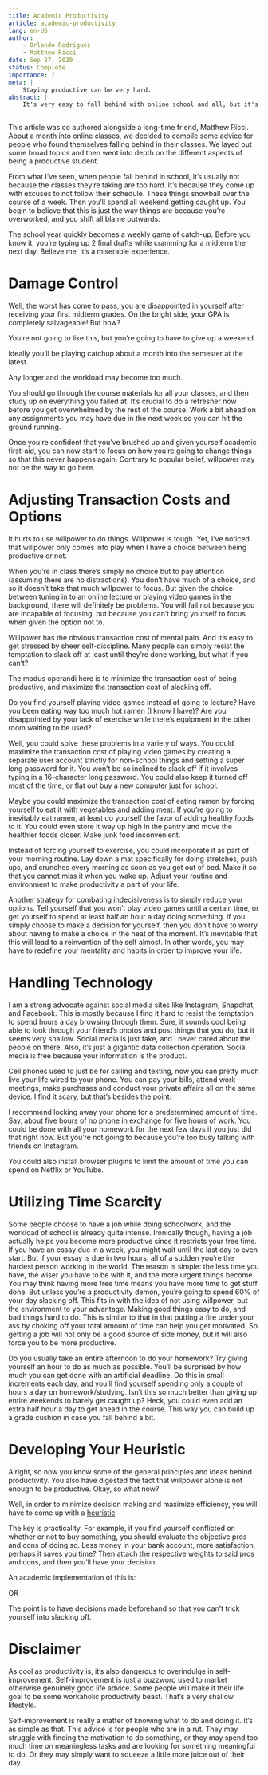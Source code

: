 ```yaml
---
title: Academic Productivity
article: academic-productivity
lang: en-US
author:
	- Orlando Rodriguez
	- Matthew Ricci
date: Sep 27, 2020
status: Complete
importance: 7
meta: |
	Staying productive can be very hard.
abstract: |
	It's very easy to fall behind with online school and all, but it's unfortunately hard to get caught up. I came up with a couple of heuristics and thought-processes for getting out of a rut.
---
```


This article was co authored alongside a long-time friend, Matthew Ricci. About a month into online classes, we decided to compile some advice for people who found themselves falling behind in their classes. We layed out some broad topics and then went into depth on the different aspects of being a productive student.

From what I’ve seen, when people fall behind in school, it’s usually not because the classes they’re taking are too hard. It’s because they come up with excuses to not follow their schedule. These things snowball over the course of a week. Then you’ll spend all weekend getting caught up. You begin to believe that this is just the way things are because you’re overworked, and you shift all blame outwards.

The school year quickly becomes a weekly game of catch-up. Before you know it, you’re typing up 2 final drafts while cramming for a midterm the next day. Believe me, it’s a miserable experience.

# Damage Control

Well, the worst has come to pass, you are disappointed in yourself after receiving your first midterm grades. On the bright side, your GPA is completely salvageable! But how?

You’re not going to like this, but you’re going to have to give up a weekend.

Ideally you’ll be playing catchup about a month into the semester at the latest.

Any longer and the workload may become too much.

You should go through the course materials for all your classes, and then study up on everything you failed at. It’s crucial to do a refresher now before you get overwhelmed by the rest of the course. Work a bit ahead on any assignments you may have due in the next week so you can hit the ground running.

Once you’re confident that you’ve brushed up and given yourself academic first-aid, you can now start to focus on how you’re going to change things so that this never happens again. Contrary to popular belief, willpower may not be the way to go here.

# Adjusting Transaction Costs and Options

It hurts to use willpower to do things. Willpower is tough. Yet, I’ve noticed that willpower only comes into play when I have a choice between being productive or not.

When you’re in class there’s simply no choice but to pay attention (assuming there are no distractions). You don’t have much of a choice, and so it doesn’t take that much willpower to focus. But given the choice between tuning in to an online lecture or playing video games in the background, there will definitely be problems. You will fail not because you are incapable of focusing, but because you can’t bring yourself to focus when given the option not to.

Willpower has the obvious transaction cost of mental pain. And it’s easy to get stressed by sheer self-discipline. Many people can simply resist the temptation to slack off at least until they’re done working, but what if you can’t?

The modus operandi here is to minimize the transaction cost of being productive, and maximize the transaction cost of slacking off.

Do you find yourself playing video games instead of going to lecture? Have you been eating way too much hot ramen (I know I have)? Are you disappointed by your lack of exercise while there’s equipment in the other room waiting to be used?

Well, you could solve these problems in a variety of ways. You could maximize the transaction cost of playing video games by creating a separate user account strictly for non-school things and setting a super long password for it. You won’t be so inclined to slack off if it involves typing in a 16-character long password. You could also keep it turned off most of the time, or flat out buy a new computer just for school.

Maybe you could maximize the transaction cost of eating ramen by forcing yourself to eat it with vegetables and adding meat. If you’re going to inevitably eat ramen, at least do yourself the favor of adding healthy foods to it. You could even store it way up high in the pantry and move the healthier foods closer. Make junk food inconvenient.

Instead of forcing yourself to exercise, you could incorporate it as part of your morning routine. Lay down a mat specifically for doing stretches, push ups, and crunches every morning as soon as you get out of bed. Make it so that you cannot miss it when you wake up. Adjust your routine and environment to make productivity a part of your life.

Another strategy for combating indecisiveness is to simply reduce your options. Tell yourself that you won’t play video games until a certain time, or get yourself to spend at least half an hour a day doing something. If you simply choose to make a decision for yourself, then you don’t have to worry about having to make a choice in the heat of the moment. It’s inevitable that this will lead to a reinvention of the self almost. In other words, you may have to redefine your mentality and habits in order to improve your life.

# Handling Technology

I am a strong advocate against social media sites like Instagram, Snapchat, and Facebook. This is mostly because I find it hard to resist the temptation to spend hours a day browsing through them. Sure, it sounds cool being able to look through your friend’s photos and post things that you do, but it seems very shallow. Social media is just fake, and I never cared about the people on there. Also, it’s just a gigantic data collection operation. Social media is free because your information is the product.

Cell phones used to just be for calling and texting, now you can pretty much live your life wired to your phone. You can pay your bills, attend work meetings, make purchases and conduct your private affairs all on the same device. I find it scary, but that’s besides the point.

I recommend locking away your phone for a predetermined amount of time. Say, about five hours of no phone in exchange for five hours of work. You could be done with all your homework for the next few days if you just did that right now. But you’re not going to because you’re too busy talking with friends on Instagram.

You could also install browser plugins to limit the amount of time you can spend on Netflix or YouTube.

# Utilizing Time Scarcity

Some people choose to have a job while doing schoolwork, and the workload of school is already quite intense. Ironically though, having a job actually helps you become more productive since it restricts your free time. If you have an essay due in a week, you might wait until the last day to even start. But if your essay is due in two hours, all of a sudden you’re the hardest person working in the world. The reason is simple: the less time you have, the wiser you have to be with it, and the more urgent things become. You may think having more free time means you have more time to get stuff done. But unless you’re a productivity demon, you’re going to spend 60% of your day slacking off. This fits in with the idea of not using willpower, but the environment to your advantage. Making good things easy to do, and bad things hard to do. This is similar to that in that putting a fire under your ass by choking off your total amount of time can help you get motivated. So getting a job will not only be a good source of side money, but it will also force you to be more productive.

Do you usually take an entire afternoon to do your homework? Try giving yourself an hour to do as much as possible. You’ll be surprised by how much you can get done with an artificial deadline. Do this in small increments each day, and you’ll find yourself spending only a couple of hours a day on homework/studying. Isn’t this so much better than giving up entire weekends to barely get caught up? Heck, you could even add an extra half hour a day to get ahead in the course. This way you can build up a grade cushion in case you fall behind a bit.

# Developing Your Heuristic

Alright, so now you know some of the general principles and ideas behind productivity. You also have digested the fact that willpower alone is not enough to be productive. Okay, so what now?

Well, in order to minimize decision making and maximize efficiency, you will have to come up with a [heuristic](https://en.wikipedia.org/wiki/Heuristic)

The key is practicality. For example, if you find yourself conflicted on whether or not to buy something, you should evaluate the objective pros and cons of doing so. Less money in your bank account, more satisfaction, perhaps it saves you time? Then attach the respective weights to said pros and cons, and then you’ll have your decision.

An academic implementation of this is:

OR

The point is to have decisions made beforehand so that you can’t trick yourself into slacking off.

# Disclaimer

As cool as productivity is, it’s also dangerous to overindulge in self-improvement. Self-improvement is just a buzzword used to market otherwise genuinely good life advice. Some people will make it their life goal to be some workaholic productivity beast. That’s a very shallow lifestyle.

Self-improvement is really a matter of knowing what to do and doing it. It’s as simple as that. This advice is for people who are in a rut. They may struggle with finding the motivation to do something, or they may spend too much time on meaningless tasks and are looking for something meaningful to do. Or they may simply want to squeeze a little more juice out of their day.